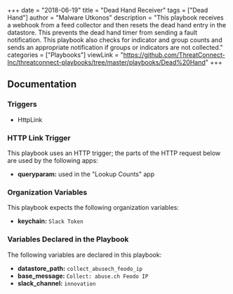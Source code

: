 +++
date = "2018-06-19"
title = "Dead Hand Receiver"
tags = ["Dead Hand"]
author = "Malware Utkonos"
description = "This playbook receives a webhook from a feed collector and then resets the dead hand entry in the datastore. This prevents the dead hand timer from sending a fault notification. This playbook also checks for indicator and group counts and sends an appropriate notification if groups or indicators are not collected."
categories = ["Playbooks"]
viewLink = "https://github.com/ThreatConnect-Inc/threatconnect-playbooks/tree/master/playbooks/Dead%20Hand"
+++

## Documentation

### Triggers

- HttpLink

### HTTP Link Trigger

This playbook uses an HTTP trigger; the parts of the HTTP request below are used by the following apps:

- **queryparam:** used in the "Lookup Counts" app

### Organization Variables

This playbook expects the following organization variables:

- **keychain:** `Slack Token`

### Variables Declared in the Playbook

The following variables are declared in this playbook:

- **datastore_path:** `collect_abusech_feodo_ip`
- **base_message:** `Collect: abuse.ch Feodo IP`
- **slack_channel:** `innovation`
